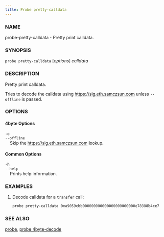 ```yaml
---
title: Probe pretty-calldata
---
```


### NAME

probe-pretty-calldata - Pretty print calldata.

### SYNOPSIS

`probe pretty-calldata` [*options*] *calldata*

### DESCRIPTION

Pretty print calldata.

Tries to decode the calldata using https://sig.eth.samczsun.com unless `--offline` is passed.

### OPTIONS

#### 4byte Options

`-o`  
`--offline`  
&nbsp;&nbsp;&nbsp;&nbsp;Skip the https://sig.eth.samczsun.com lookup.

#### Common Options

`-h`  
`--help`  
&nbsp;&nbsp;&nbsp;&nbsp;Prints help information.

### EXAMPLES

1. Decode calldata for a `transfer` call:
   ```sh
   probe pretty-calldata 0xa9059cbb000000000000000000000000e78388b4ce79068e89bf8aa7f218ef6b9ab0e9d00000000000000000000000000000000000000000000000000174b37380cea000
   ```

### SEE ALSO

[probe](./probe.md), [probe 4byte-decode](./probe-4byte-decode.md)

